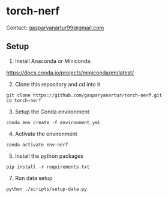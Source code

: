 # torch-nerf

Contact: <gasparyanartur99@gmail.com>

## Setup

1. Install Anaconda or Miniconda:

<https://docs.conda.io/projects/miniconda/en/latest/>

2. Clone this repository and cd into it

```
git clone https://github.com/gasparyanartur/torch-nerf.git
cd torch-nerf
```

3. Setup the Conda environment

```
conda env create -f environment.yml
```

4. Activate the environment

```
conda activate env-nerf
```

5. Install the python packages

```
pip install -r requirements.txt
```

7. Run data setup

```
python ./scripts/setup-data.py
```
